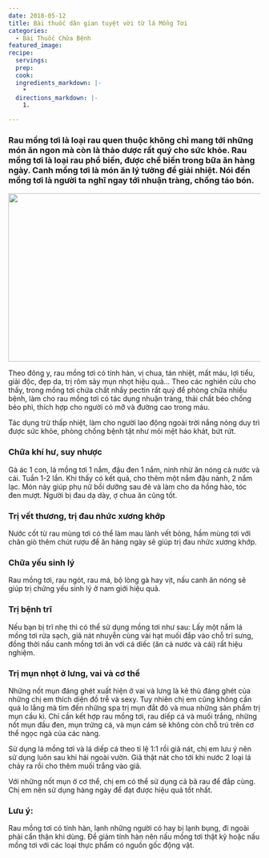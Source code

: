 ```yaml
---
date: 2018-05-12
title: Bài thuốc dân gian tuyệt vời từ lá Mồng Tơi
categories:
  - Bài Thuốc Chữa Bệnh
featured_image: 
recipe:
  servings:  
  prep:  
  cook:  
  ingredients_markdown: |-
    * 
  directions_markdown: |-
    1. 

---
```

<h3>Rau mồng tơi là loại rau quen thuộc không chỉ mang tới những món ăn ngon mà còn là thảo dược rất quý cho sức khỏe. Rau mồng tơi là loại rau phổ biến, được chế biến trong bữa ăn hàng ngày. Canh mồng tơi là món ăn lý tưởng để giải nhiệt. Nói đến mồng tơi là người ta nghĩ ngay tới nhuận tràng, chống táo bón.</h3>

<div align="center"><img src="http://caythuoc.info/wp-content/uploads/lamongtoitribenh.jpg" width="632px" height="336px"></div>

Theo đông y, rau mồng tơi có tính hàn, vị chua, tán nhiệt, mất máu, lợi tiểu, giải độc, đẹp da, trị rôm sảy mụn nhọt hiệu quả… Theo các nghiên cứu cho thấy, trong mồng tơi chứa chất nhầy pectin rất quý để phòng chữa nhiều bệnh, làm cho rau mồng tơi có tác dụng nhuận tràng, thải chất béo chống béo phì, thích hợp cho người có mỡ và đường cao trong máu.

Tác dụng trừ thấp nhiệt, làm cho người lao động ngoài trời nắng nóng duy trì được sức khỏe, phòng chống bệnh tật như mỏi mệt háo khát, bứt rứt.

<h3>Chữa khí hư, suy nhược</h3>
Gà ác 1 con, lá mồng tơi 1 nắm, đậu đen 1 nắm, ninh nhừ ăn nóng cả nước và cái. Tuần 1-2 lần. Khi thấy có kết quả, cho thêm một nắm đậu nành, 2 nắm lạc. Món này giúp phụ nữ bồi dưỡng sau đẻ và làm cho da hồng hào, tóc đen mượt. Người bị đau dạ dày, ợ chua ăn cũng tốt.

<h3>Trị vết thương, trị đau nhức xương khớp</h3>
Nước cốt từ rau mùng tơi có thể làm mau lành vết bỏng, hầm mùng tơi với chân giò thêm chút rượu để ăn hàng ngày sẽ giúp trị đau nhức xương khớp.

<h3>Chữa yếu sinh lý</h3>
Rau mồng tơi, rau ngót, rau má, bộ lòng gà hay vịt, nấu canh ăn nóng sẽ giúp trị chứng yếu sinh lý ở nam giới hiệu quả.

<h3>Trị bệnh trĩ</h3>
Nếu bạn bị trĩ nhẹ thì có thể sử dụng mồng tơi như sau: Lấy một nắm lá mồng tơi rửa sạch, giã nát nhuyễn cùng vài hạt muối đắp vào chỗ trĩ sưng, đồng thời nấu canh mồng tơi ăn với cá diếc (ăn cả nước và cái) rất hiệu nghiệm.

<h3>Trị mụn nhọt ở lưng, vai và cơ thể</h3>
Những nốt mụn đáng ghét xuất hiện ở vai và lưng là kẻ thù đáng ghét của những chị em thích diện đồ trễ và sexy. Tuy nhiên chị em cũng không cần quá lo lắng mà tìm đến những spa trị mụn đắt đỏ và mua những sản phẩm trị mụn cầu kì. Chỉ cần kết hợp rau mồng tơi, rau diếp cá và muối trắng, những nốt mụn đầu đen, mụn trứng cá, và mụn cám sẽ không còn chỗ trú trên cơ thể ngọc ngà của các nàng.

Sử dụng lá mồng tơi và lá diếp cá theo tỉ lệ 1:1 rồi giã nát, chị em lưu ý nên sử dụng luôn sau khi hái ngoài vườn. Giã thật nát cho tới khi nước 2 loại lá chảy ra rồi cho thêm muối trắng vào giã.

Với những nốt mụn ở cơ thể, chị em có thể sử dụng cả bã rau để đắp cùng. Chị em nên sử dụng hàng ngày để đạt được hiệu quả tốt nhất.

<h3>Lưu ý:</h3>

Rau mồng tơi có tính hàn, lạnh những người có hay bị lạnh bụng, đi ngoài phải cẩn thận khi dùng. Để giảm tính hàn nên nấu mồng tơi thật kỹ hoặc nấu mồng tơi với các loại thực phẩm có nguồn gốc động vật.
